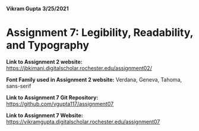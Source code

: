 **Vikram Gupta**
**3/25/2021**
# **Assignment 7: Legibility, Readability, and Typography**
**Link to Assignment 2 website:**
https://jbkimani.digitalscholar.rochester.edu/assignment02/

**Font Family used in Assignment 2 website:**
Verdana, Geneva, Tahoma, sans-serif











**Link to Assignment 7 Git Repository:**
https://github.com/vgupta117/assignment07

**Link to Assignment 7 Website:**
https://vikramgupta.digitalscholar.rochester.edu/assignment07


<!--stackedit_data:
eyJoaXN0b3J5IjpbNDM0NDgzNjM1LDE0OTY4NTczNzUsLTk1Nz
k4MTkwMywtNDM1NTY4NzY3XX0=
-->